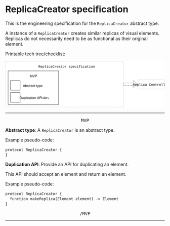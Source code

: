 # ReplicaCreator specification

This is the engineering specification for the `ReplicaCreator` abstract type.

A instance of a `ReplicaCreator` creates similar replicas of visual elements. Replicas do not necessarily need to be as functional as their original element.

Printable tech tree/checklist:

![](../_assets/ReplicaCreatorTechTree.svg)

---

<p style="text-align:center"><tt>MVP</tt></p>

**Abstract type**: A `ReplicaCreator` is an abstract type.

Example pseudo-code:

    protocol ReplicaCreator {
    }

**Duplication API**: Provide an API for duplicating an element.

This API should accept an element and return an element.

Example pseudo-code:

    protocol ReplicaCreator {
      function makeReplica(Element element) -> Element
    }

<p style="text-align:center"><tt>/MVP</tt></p>

---
